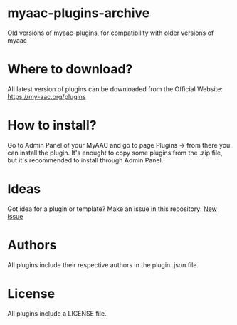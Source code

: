 # myaac-plugins-archive
Old versions of myaac-plugins, for compatibility with older versions of myaac

# Where to download?
All latest version of plugins can be downloaded from the Official Website:
https://my-aac.org/plugins

# How to install?
Go to Admin Panel of your MyAAC and go to page Plugins -> from there you can install the plugin.
It's enought to copy some plugins from the .zip file, but it's recommended to install through Admin Panel.

# Ideas
Got idea for a plugin or template?
Make an issue in this repository: [New Issue](https://github.com/slawkens/myaac-plugins/issues/new)

# Authors
All plugins include their respective authors in the plugin .json file.

# License
All plugins include a LICENSE file.
